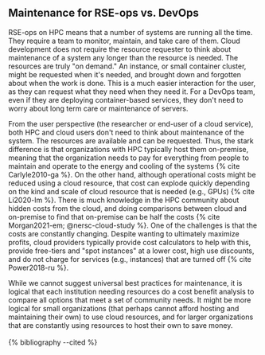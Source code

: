## Maintenance for RSE-ops vs. DevOps

RSE-ops on HPC means that a number of systems are running all the time.
They require a team to monitor, maintain, and take care of them. Cloud
development does not require the resource requester to think about
maintenance of a system any longer than the resource is needed. The
resources are truly \"on demand.\" An instance, or small container
cluster, might be requested when it's needed, and brought down and
forgotten about when the work is done. This is a much easier interaction
for the user, as they can request what they need when they need it. For
a DevOps team, even if they are deploying container-based services, they
don't need to worry about long term care or maintenance of servers.

From the user perspective (the researcher or end-user of a cloud
service), both HPC and cloud users don't need to think about maintenance
of the system. The resources are available and can be requested. Thus,
the stark difference is that organizations with HPC typically host them
on-premise, meaning that the organization needs to pay for everything
from people to maintain and operate to the energy and cooling of the
systems {% cite Carlyle2010-ga %}. On the other hand, although operational costs
might be reduced using a cloud resource, that cost can explode quickly
depending on the kind and scale of cloud resource that is needed (e.g.,
GPUs) {% cite Li2020-lm %}. There is much knowledge in the HPC community about
hidden costs from the cloud, and doing comparisons between cloud and
on-premise to find that on-premise can be half the costs
{% cite Morgan2021-em; @nersc-cloud-study %}. One of the challenges is that the
costs are constantly changing. Despite wanting to ultimately maximize
profits, cloud providers typically provide cost calculators to help with
this, provide free-tiers and \"spot instances\" at a lower cost, high
use discounts, and do not charge for services (e.g., instances) that are
turned off {% cite Power2018-ru %}.

While we cannot suggest universal best practices for maintenance, it is
logical that each institution needing resources do a cost benefit
analysis to compare all options that meet a set of community needs. It
might be more logical for small organizations (that perhaps cannot
afford hosting and maintaining their own) to use cloud resources, and
for larger organizations that are constantly using resources to host
their own to save money.
<br><br>
{% bibliography --cited %}